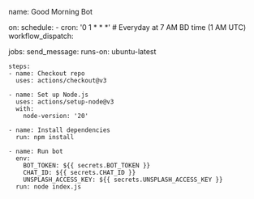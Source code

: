 name: Good Morning Bot

on:
  schedule:
    - cron: '0 1 * * *' # Everyday at 7 AM BD time (1 AM UTC)
  workflow_dispatch:

jobs:
  send_message:
    runs-on: ubuntu-latest

    steps:
    - name: Checkout repo
      uses: actions/checkout@v3

    - name: Set up Node.js
      uses: actions/setup-node@v3
      with:
        node-version: '20'

    - name: Install dependencies
      run: npm install

    - name: Run bot
      env:
        BOT_TOKEN: ${{ secrets.BOT_TOKEN }}
        CHAT_ID: ${{ secrets.CHAT_ID }}
        UNSPLASH_ACCESS_KEY: ${{ secrets.UNSPLASH_ACCESS_KEY }}
      run: node index.js
